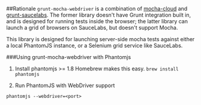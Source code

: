 ##Rationale
`grunt-mocha-webdriver` is a combination of [mocha-cloud](https://github.com/visionmedia/mocha-cloud) and [grunt-saucelabs](https://github.com/axemclion/grunt-saucelabs).
The former library doesn't have Grunt integration built in, and is designed for running tests inside the browser; the latter library can launch a grid of browsers on SauceLabs,
but doesn't support Mocha.

This library is designed for launching server-side mocha tests against either a local PhantomJS instance,
or a Selenium grid service like SauceLabs.

###Using grunt-mocha-webdriver with Phantomjs

1. Install phantomjs >= 1.8
Homebrew makes this easy. `brew install phantomjs`

2. Run PhantomJS with WebDriver support
```shell
phantomjs --webdriver=<port>
```

